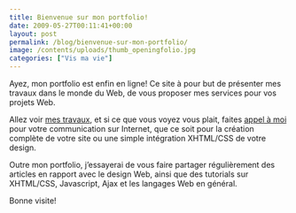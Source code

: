 ```yaml
---
title: Bienvenue sur mon portfolio!
date: 2009-05-27T00:11:41+00:00
layout: post
permalink: /blog/bienvenue-sur-mon-portfolio/
image: /contents/uploads/thumb_openingfolio.jpg
categories: ["Vis ma vie"]
---
```

Ayez, mon portfolio est enfin en ligne! Ce site à pour but de présenter mes travaux dans le monde du Web, de vous proposer mes services pour vos projets Web.<!--more-->

Allez voir [mes travaux](http://chierchia.fr/portfolio/ "Portfolio"), et si ce que vous voyez vous plait, faites [appel à moi](http://chierchia.fr/contact/ "Contactez moi") pour votre communication sur Internet, que ce soit pour la création complète de votre site ou une simple intégration XHTML/CSS de votre design.

Outre mon portfolio, j&rsquo;essayerai de vous faire partager régulièrement des articles en rapport avec le design Web, ainsi que des tutorials sur XHTML/CSS, Javascript, Ajax et les langages Web en général.
  
Bonne visite!